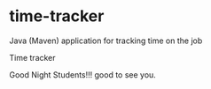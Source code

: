 # time-tracker
Java (Maven) application for tracking time on the job

Time tracker

Good Night Students!!!
good to see you.
